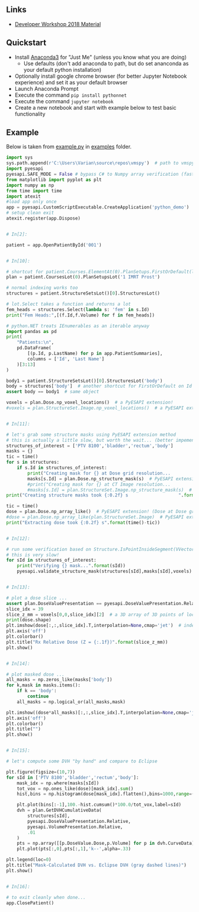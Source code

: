 ## Links
* [Developer Workshop 2018 Material](tree/master/examples/DeveloperWorkshop2018)

## Quickstart

* Install [Anaconda3](https://www.anaconda.com/download/?lang=en-us) for "Just Me" (unless you know what you are doing)
  * Use defaults (don't add anaconda to path, but do set ananconda as your default python installation)
* Optionally install google chrome browser (for better Jupyter Notebook experience) and set it as your default browser
* Launch Anaconda Prompt
* Execute the command `pip install pythonnet`
* Execute the command `jupyter notebook`
* Create a new notebook and start with example below to test basic functionality

## Example
Below is taken from [example.py](https://github.com/VarianPremiumDeveloper/PyESAPI/blob/master/examples/example.py) in [examples](https://github.com/VarianPremiumDeveloper/PyESAPI/blob/master/examples) folder.

```python
import sys
sys.path.append(r'C:\Users\Varian\source\repos\vmspy')  # path to vmspy repo
import pyesapi
pyesapi.SAFE_MODE = False # bypass C# to Numpy array verification (faster)
from matplotlib import pyplot as plt
import numpy as np
from time import time
import atexit
#load app only once
app = pyesapi.CustomScriptExecutable.CreateApplication('python_demo')  # script name is used for logging
# setup clean exit
atexit.register(app.Dispose)


# In[2]:

patient = app.OpenPatientById('001')


# In[10]:

# shortcut for patient.Courses.ElementAt(0).PlanSetups.FirstOrDefault(lambda x: x.Id == '1 IMRT Prost' )
plan = patient.CoursesLot(0).PlanSetupsLot('1 IMRT Prost')

# normal indexing works too
structures = patient.StructureSetsLot()[0].StructuresLot()

# lot.Select takes a function and returns a lot
fem_heads = structures.Select(lambda s: 'fem' in s.Id)
print("Fem Heads:",[(f.Id,f.Volume) for f in fem_heads])

# python.NET treats IEnumerables as an iterable anyway
import pandas as pd
print(
    "Patients:\n",
    pd.DataFrame(
        [(p.Id, p.LastName) for p in app.PatientSummaries],
        columns = ['Id', 'Last Name']
    )[3:13]
)  

body1 = patient.StructureSetsLot()[0].StructuresLot('body')
body = structures['body']  # another shortcut for FirstOrDefault on Id field
assert body == body1  # same object

voxels = plan.Dose.np_voxel_locations()  # a PyESAPI extension!
#voxels = plan.StructureSet.Image.np_voxel_locations()  # a PyESAPI extension!


# In[11]:

# let's grab some structure masks using PyESAPI extension method
# this is actually a little slow, but worth the wait... (better impemented in c++ and added to ESAPI)
structures_of_interest = ['PTV 8100','bladder','rectum','body']
masks = {}
tic = time()
for s in structures:
    if s.Id in structures_of_interest:
        print("Creating mask for {} at Dose grid resolution...            ".format(s.Id),end='\r')
        masks[s.Id] = plan.Dose.np_structure_mask(s)  # PyESAPI extension!
        #print("Creating mask for {} at CT Image resolution...            ".format(s.Id),end='\r')
        #masks[s.Id] = plan.StructureSet.Image.np_structure_mask(s)  # PyESAPI extension!
print("Creating structure masks took {:0.2f} s                   ".format(time()-tic))

tic = time()
dose = plan.Dose.np_array_like()  # PyESAPI extension! (Dose at Dose grid resolution, default)
#dose = plan.Dose.np_array_like(plan.StructureSet.Image)  # PyESAPI extension! (Dose at CT Image resolution)
print("Extracting dose took {:0.2f} s".format(time()-tic))


# In[12]:

# run some verification based on Structure.IsPointInsideSegment(VVector) ...
# this is very slow!
for sId in structures_of_interest:
    print("Verifying {} mask...".format(sId))
    pyesapi.validate_structure_mask(structures[sId],masks[sId],voxels)


# In[13]:

# plot a dose slice ...
assert plan.DoseValuePresentation == pyesapi.DoseValuePresentation.Relative, "dose not in relative units"
slice_idx = 39
slice_z_mm = voxels[0,0,slice_idx][2]  # a 3D array of 3D points of locations for each voxel
print(dose.shape)
plt.imshow(dose[:,:,slice_idx].T,interpolation=None,cmap='jet')  # indexed as [x,y,z], transpose needed for imshow
plt.axis('off')
plt.colorbar()
plt.title("Rx Relative Dose (Z = {:.1f})".format(slice_z_mm))
plt.show()


# In[14]:

# plot masked dose ...
all_masks = np.zeros_like(masks['body'])
for k,mask in masks.items():
    if k == 'body':
        continue
    all_masks = np.logical_or(all_masks,mask)

plt.imshow((dose*all_masks)[:,:,slice_idx].T,interpolation=None,cmap='jet')  # mask is indexed same as dose grid
plt.axis('off')
plt.colorbar()
plt.title("")
plt.show()


# In[15]:

# let's compute some DVH "by hand" and compare to Eclipse

plt.figure(figsize=(10,7))
for sId in ['PTV 8100','bladder','rectum','body']:
    mask_idx = np.where(masks[sId])
    tot_vox = np.ones_like(dose)[mask_idx].sum()
    hist,bins = np.histogram(dose[mask_idx].flatten(),bins=1000,range=(0,dose.max()))

    plt.plot(bins[:-1],100.-hist.cumsum()*100.0/tot_vox,label=sId)
    dvh = plan.GetDVHCumulativeData(
        structures[sId],
        pyesapi.DoseValuePresentation.Relative,
        pyesapi.VolumePresentation.Relative,
        .01
    )
    pts = np.array([[p.DoseValue.Dose,p.Volume] for p in dvh.CurveData])
    plt.plot(pts[:,0],pts[:,1],'k--',alpha=.33)

plt.legend(loc=0)
plt.title("Mask-Calculated DVH vs. Eclipse DVH (gray dashed lines)")
plt.show()


# In[16]:

# to exit cleanly when done...
app.ClosePatient()

```
